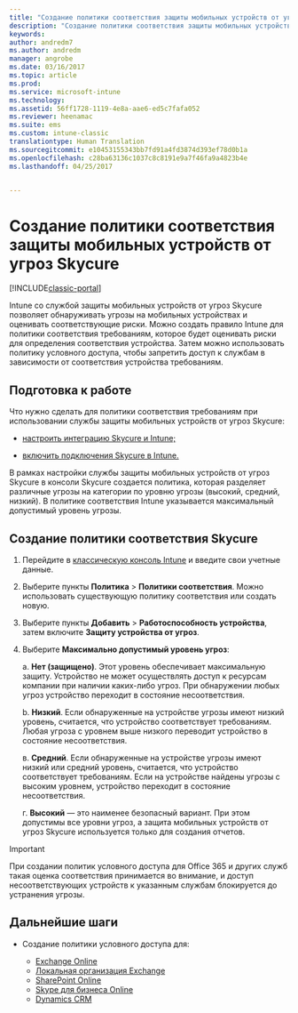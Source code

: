```yaml
---
title: "Создание политики соответствия защиты мобильных устройств от угроз Skycure | Документы Майкрософт"
description: "Создание политики соответствия защиты мобильных устройств от угроз Skycure в классической консоли Intune."
keywords: 
author: andredm7
ms.author: andredm
manager: angrobe
ms.date: 03/16/2017
ms.topic: article
ms.prod: 
ms.service: microsoft-intune
ms.technology: 
ms.assetid: 56ff1728-1119-4e8a-aae6-ed5c7fafa052
ms.reviewer: heenamac
ms.suite: ems
ms.custom: intune-classic
translationtype: Human Translation
ms.sourcegitcommit: e10453155343bb7fd91a4fd3874d393ef78d0b1a
ms.openlocfilehash: c28ba63136c1037c8c8191e9a7f46fa9a4823b4e
ms.lasthandoff: 04/25/2017


---
```


# <a name="create-skycure-mobile-threat-defense-compliance-policy"></a>Создание политики соответствия защиты мобильных устройств от угроз Skycure

[!INCLUDE[classic-portal](../includes/classic-portal.md)]

Intune со службой защиты мобильных устройств от угроз Skycure позволяет обнаруживать угрозы на мобильных устройствах и оценивать соответствующие риски. Можно создать правило Intune для политики соответствия требованиям, которое будет оценивать риски для определения соответствия устройства. Затем можно использовать политику условного доступа, чтобы запретить доступ к службам в зависимости от соответствия устройства требованиям.

## <a name="before-you-begin"></a>Подготовка к работе

Что нужно сделать для политики соответствия требованиям при использовании службы защиты мобильных устройств от угроз Skycure:

-   [настроить интеграцию Skycure и Intune;](https://docs.microsoft.com/intune/deploy-use/setup-the-skycure-integration-with-Intune)

-   [включить подключения Skycure в Intune.](https://docs.microsoft.com/intune/deploy-use/enable-skycure-mobile-threat-defense-in-intune)

В рамках настройки службы защиты мобильных устройств от угроз Skycure в консоли Skycure создается политика, которая разделяет различные угрозы на категории по уровню угрозы (высокий, средний, низкий). В политике соответствия Intune указывается максимальный допустимый уровень угрозы.

## <a name="to-create-skycure-compliance-policy"></a>Создание политики соответствия Skycure

1.  Перейдите в [классическую консоль Intune](https://manage.microsoft.com/) и введите свои учетные данные.

2.  Выберите пункты **Политика** &gt; **Политики соответствия**. Можно использовать существующую политику соответствия или создать новую.

3.  Выберите пункты **Добавить** &gt; **Работоспособность устройства**, затем включите **Защиту устройства от угроз**.

4.  Выберите **Максимально допустимый уровень угроз**:

    а.  **Нет (защищено)**. Этот уровень обеспечивает максимальную защиту. Устройство не может осуществлять доступ к ресурсам компании при наличии каких-либо угроз. При обнаружении любых угроз устройство переходит в состояние несоответствия.

    b.  **Низкий**. Если обнаруженные на устройстве угрозы имеют низкий уровень, считается, что устройство соответствует требованиям. Любая угроза с уровнем выше низкого переводит устройство в состояние несоответствия.

    в.  **Средний**. Если обнаруженные на устройстве угрозы имеют низкий или средний уровень, считается, что устройство соответствует требованиям. Если на устройстве найдены угрозы с высоким уровнем, устройство переходит в состояние несоответствия.

    г.  **Высокий** — это наименее безопасный вариант. При этом допустимы все уровни угроз, а защита мобильных устройств от угроз Skycure используется только для создания отчетов.

> [!IMPORTANT]
> При создании политик условного доступа для Office 365 и других служб такая оценка соответствия принимается во внимание, и доступ несоответствующих устройств к указанным службам блокируется до устранения угрозы.

## <a name="span-idmonitor-device-threats-classanchorspan-idnext-steps-classanchorspan-idtoc477360344-classanchorspanspanspannext-steps"></a><span id="monitor-device-threats" class="anchor"><span id="next-steps" class="anchor"><span id="_Toc477360344" class="anchor"></span></span></span>Дальнейшие шаги

-   Создание политики условного доступа для:

    -   [Exchange Online](https://docs.microsoft.com/intune/deploy-use/restrict-access-to-exchange-online-with-microsoft-intune)
    -   [Локальная организация Exchange](https://docs.microsoft.com/intune/deploy-use/restrict-access-to-exchange-onpremises-with-microsoft-intune)
    -   [SharePoint Online](https://docs.microsoft.com/intune/deploy-use/restrict-access-to-sharepoint-online-with-microsoft-intune)
    -   [Skype для бизнеса Online](https://docs.microsoft.com/intune/deploy-use/restrict-access-to-skype-for-business-online-with-microsoft-intune)
    -   [Dynamics CRM](https://docs.microsoft.com/intune/deploy-use/restrict-access-to-dynamics-crm-online-with-microsoft-intune)


